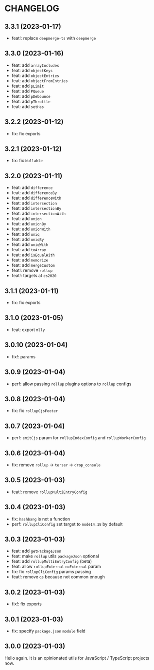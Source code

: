 # CHANGELOG

## 3.3.1 (2023-01-17)

- feat!: replace `deepmerge-ts` with `deepmerge`

## 3.3.0 (2023-01-16)

- feat: add `arrayIncludes`
- feat: add `objectKeys`
- feat: add `objectEntries`
- feat: add `objectFromEntries`
- feat: add `pLimit`
- feat: add `PQueue`
- feat: add `pDebounce`
- feat: add `pThrottle`
- feat: add `setHas`

## 3.2.2 (2023-01-12)

- fix: fix exports

## 3.2.1 (2023-01-12)

- fix: fix `Nullable`

## 3.2.0 (2023-01-11)

- feat: add `difference`
- feat: add `differenceBy`
- feat: add `differenceWith`
- feat: add `intersection`
- feat: add `intersectionBy`
- feat: add `intersectionWith`
- feat: add `union`
- feat: add `unionBy`
- feat: add `unionWith`
- feat: add `uniq`
- feat: add `uniqBy`
- feat: add `uniqWith`
- feat: add `toArray`
- feat: add `isEqualWith`
- feat: add `memorize`
- feat: add `mergeCustom`
- feat!: remove `rollup`
- feat!: targets at `es2020`

## 3.1.1 (2023-01-11)

- fix: fix exports

## 3.1.0 (2023-01-05)

- feat: export `mlly`

## 3.0.10 (2023-01-04)

- fix!: params

## 3.0.9 (2023-01-04)

- perf: allow passing `rollup` plugins options to `rollup` configs

## 3.0.8 (2023-01-04)

- fix: fix `rollupCjsFooter`

## 3.0.7 (2023-01-04)

- perf: `emitCjs` param for `rollupIndexConfig` and `rollupWorkerConfig`

## 3.0.6 (2023-01-04)

- fix: remove `rollup` -> `terser` -> `drop_console`

## 3.0.5 (2023-01-03)

- feat!: remove `rollupMultiEntryConfig`

## 3.0.4 (2023-01-03)

- fix: `hashbang` is not a function
- perf: `rollupCliConfig` set target to `node14.18` by default

## 3.0.3 (2023-01-03)

- feat: add `getPackageJson`
- feat: make `rollup` utils `packageJson` optional
- feat: add `rollupMultiEntryConfig` (beta)
- feat: allow `rollupExternal` `noExternal` param
- fix: fix `rollupCliConfig` params passing
- feat!: remove `qs` because not common enough

## 3.0.2 (2023-01-03)

- fix!: fix exports

## 3.0.1 (2023-01-03)

- fix: specify `package.json` `module` field

## 3.0.0 (2023-01-03)

Hello again. It is an opinionated utils for JavaScript / TypeScript projects now.
